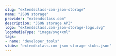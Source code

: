 ```yaml
---
slug: "extendsclass-com-json-storage"
name: "JSON storage"
provider: "extendsclass.com"
description: "JSON storage API"
logo: "extendsclass.com-json-storage-logo.svg"
logoMediaType: "image/svg+xml"
tags:
- name: "developer_tools"
stubs: "extendsclass.com-json-storage-stubs.json"
---
```


